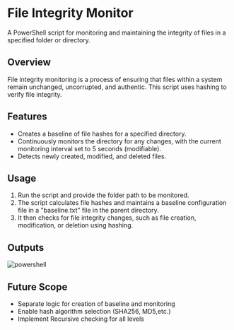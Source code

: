 # File Integrity Monitor

A PowerShell script for monitoring and maintaining the integrity of files in a specified folder or directory.

## Overview

File integrity monitoring is a process of ensuring that files within a system remain unchanged, uncorrupted, and authentic. This script uses hashing to verify file integrity.

## Features

- Creates a baseline of file hashes for a specified directory.
- Continuously monitors the directory for any changes, with the current monitoring interval set to 5 seconds (modifiable).
- Detects newly created, modified, and deleted files.

## Usage

1. Run the script and provide the folder path to be monitored.
2. The script calculates file hashes and maintains a baseline configuration file in a "baseline.txt" file in the parent directory.
3. It then checks for file integrity changes, such as file creation, modification, or deletion using hashing.

## Outputs

![powershell](https://github.com/cs-vansh/FileIntegrityMonitor/assets/104628209/6f6c7cf3-6dee-44bd-a07a-e9e92fed73ca)

## Future Scope

- Separate logic for creation of baseline and monitoring
- Enable hash algorithm selection (SHA256, MD5,etc.)
- Implement Recursive checking for all levels 


